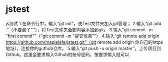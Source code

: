 # jstest
js测试
1.在命令行中，输入“git init”，使Test文件夹加入git管理；
2.输入“git add .”（不要漏了“.”），将Test文件夹全部内容添加到git。
3.输入“git commit -m "first commit"”（“git commit -m "提交信息"”）
4.输入“git remote add origin https://github.com/maplelafe/jstest.git”（git remote add origin 你自己的https地址），连接你的guthub仓库。
5.输入“git push -u origin master”，上传项目到Github。这里会要求输入Github的账号密码，按要求输入就可以
